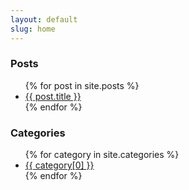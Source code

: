 ```yaml
---
layout: default
slug: home
---
```


<h3>Posts</h3>
<ul>
    {% for post in site.posts %}
        <li>
            <a href="{{ post.url }}">
                {{ post.title }}
            </a>
        </li>
    {% endfor %}
</ul>

<h3>Categories</h3>
<ul>
    {% for category in site.categories %}
        <li><a href="category/{{ category[0] | downcase}}">{{ category[0] }}</a></li>
    {% endfor %}
</ul>
